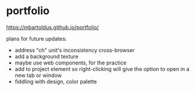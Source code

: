 # portfolio

https://mbartoldus.github.io/portfolio/

plans for future updates:
* address "ch" unit's inconsistency cross-browser
* add a background texture
* maybe use web components, for the practice
* add <a> to project element so right-clicking will give the option to open in a new tab or window
* fiddling with design, color palette
